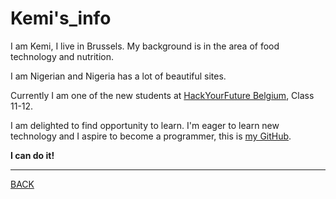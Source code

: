# Kemi's_info

I am Kemi, I live in Brussels. My background is in the area of food technology and nutrition.

I am Nigerian and Nigeria has a lot of beautiful sites.

Currently I am one of the new students at [HackYourFuture Belgium](https://hackyourfuture.be/), Class 11-12.

I am delighted to find opportunity to learn. I'm eager to learn new technology and I aspire to become a programmer, this is [my GitHub](https://github.com/kemmy72).

**I can do it!**
___
[BACK](README.md#basic_branching_workflow)